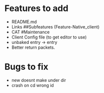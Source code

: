 # Features to add
* README.md
* Links
##Subfeatures (Feature-Native\_client)
* CAT
#Maintenance
* Client Config file (to get editor to use)
* unbaked entry -> entry
* Better return packets.
# Bugs to fix
* new doesnt make under dir
* crash on cd wrong id
